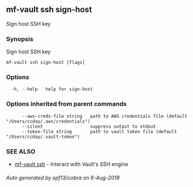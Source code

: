 ## mf-vault ssh sign-host

Sign host SSH key

### Synopsis

Sign host SSH key

```
mf-vault ssh sign-host [flags]
```

### Options

```
  -h, --help   help for sign-host
```

### Options inherited from parent commands

```
      --aws-creds-file string   path to AWS credentials file (default "/Users/ccday/.aws/credentials")
      --silent                  suppress output to stdout
      --token-file string       path to vault token file (default "/Users/ccday/.vault-token")
```

### SEE ALSO

* [mf-vault ssh](mf-vault_ssh.md)	 - Interact with Vault's SSH engine

###### Auto generated by spf13/cobra on 6-Aug-2019

